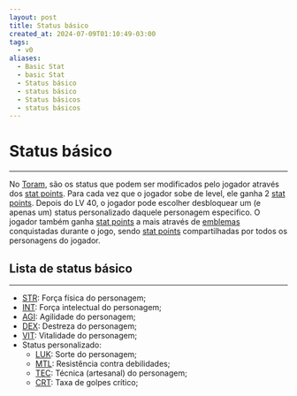 ```yaml
---
layout: post
title: Status básico
created_at: 2024-07-09T01:10:49-03:00
tags:
  - v0
aliases:
  - Basic Stat
  - basic Stat
  - Status básico
  - status básico
  - Status básicos
  - status básicos
---
```

# Status básico
---
No [Toram](_draft/2024/07/2024-07-06-Toram.md), são os status que podem ser modificados pelo jogador através dos [stat points](_insight/2024/07/2024-07-09-Toram_stat%20points.md). Para cada vez que o jogador sobe de level, ele ganha 2 [stat points](_insight/2024/07/2024-07-09-Toram_stat%20points.md). Depois do LV 40, o jogador pode escolher desbloquear um (e apenas um) status personalizado daquele personagem especifico. O jogador também ganha [stat points](_insight/2024/07/2024-07-09-Toram_stat%20points.md) a mais através de [emblemas](2024-07-09-Toram_emblemas.md) conquistadas durante o jogo, sendo [stat points](_insight/2024/07/2024-07-09-Toram_stat%20points.md) compartilhadas por todos os personagens do jogador.
## Lista de status básico
---
- [STR](api/2024/07/2024-07-09-Toram_STR.md): Força física do personagem;
- [INT](api/2024/07/2024-07-09-Toram_INT.md): Força intelectual do personagem;
- [AGI](_insight/2024/07/2024-07-09-Toram_AGI.md): Agilidade do personagem; 
- [DEX](_insight/2024/07/2024-07-09-Toram_DEX.md): Destreza do personagem; 
- [VIT](_insight/2024/07/2024-07-09-Toram_VIT.md): Vitalidade do personagem;
- Status personalizado:
	- [LUK](_insight/2024/07/2024-07-09-Toram_LUK.md): Sorte do personagem;
	- [MTL](_insight/2024/07/2024-07-09-Toram_MTL.md): Resistência contra debilidades;
	- [TEC](_insight/2024/07/2024-07-09-Toram_TEC.md): Técnica (artesanal) do personagem;
	- [CRT](_insight/2024/07/2024-07-09-Toram_CRT.md): Taxa de golpes crítico;